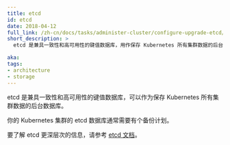 ```yaml
---
title: etcd
id: etcd
date: 2018-04-12
full_link: /zh-cn/docs/tasks/administer-cluster/configure-upgrade-etcd/
short_description: >
  etcd 是兼具一致性和高可用性的键值数据库，用作保存 Kubernetes 所有集群数据的后台数据库。

aka: 
tags:
- architecture
- storage
---
```


<!--
---
title: etcd
id: etcd
date: 2018-04-12
full_link: /docs/tasks/administer-cluster/configure-upgrade-etcd/
short_description: >
  Consistent and highly-available key value store used as Kubernetes' backing store for all cluster data.

aka: 
tags:
- architecture
- storage
---
-->

<!--
 Consistent and highly-available key value store used as Kubernetes' backing store for all cluster data.
-->

etcd 是兼具一致性和高可用性的键值数据库，可以作为保存 Kubernetes 所有集群数据的后台数据库。

<!--more--> 
<!--
If your Kubernetes cluster uses etcd as its backing store, make sure you have a
[back up](/docs/tasks/administer-cluster/configure-upgrade-etcd/#backing-up-an-etcd-cluster) plan
for those data.
-->	
你的 Kubernetes 集群的 etcd 数据库通常需要有个备份计划。
<!--
You can find in-depth information about etcd in the official [documentation](https://etcd.io/docs/).
-->

要了解 etcd 更深层次的信息，请参考 [etcd 文档](https://etcd.io/docs/)。
